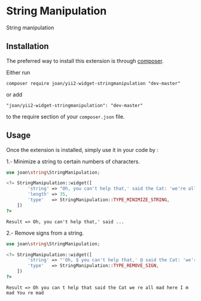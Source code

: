 String Manipulation
===================
String manipulation

Installation
------------

The preferred way to install this extension is through [composer](http://getcomposer.org/download/).

Either run

```
composer require joan/yii2-widget-stringmanipulation "dev-master"
```

or add

```
"joan/yii2-widget-stringmanipulation": "dev-master"
```

to the require section of your `composer.json` file.


Usage
-----

Once the extension is installed, simply use it in your code by  :

1.- Minimize a string to certain numbers of characters.
```php
use joan\string\StringManipulation;

<?= StringManipulation::widget([
        'string' => "Oh, you can't help that,' said the Cat: 'we're all mad here. I'm mad. You're mad.",
        'length' => 35,
        'type'   => StringManipulation::TYPE_MINIMIZE_STRING,
    ])
?>
```
```
Result => Oh, you can't help that,' said ...
```

2.- Remove signs from a string.
```php
use joan\string\StringManipulation;

<?= StringManipulation::widget([
        'string' => "'Oh, $ you can't help that,' @ said the Cat: 'we're * all mad here. I'm mad. * You're mad.'",
        'type'   => StringManipulation::TYPE_REMOVE_SIGN,
    ])
?>
```
```
Result => Oh you can t help that said the Cat we re all mad here I m mad You re mad
```